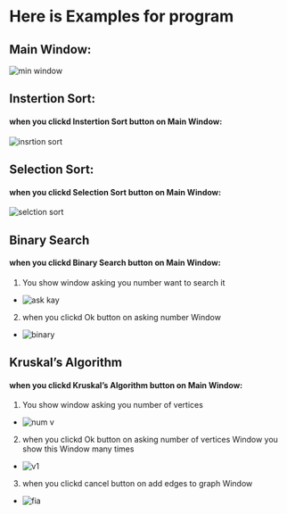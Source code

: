 # Here is Examples for program
## Main Window:
![min window](https://user-images.githubusercontent.com/119451645/209454911-8cf8a6c8-c7ed-458e-b8d7-f7383d11bb28.png)
## Instertion Sort:
#### when you clickd Instertion Sort button on Main Window:
![insrtion sort](https://user-images.githubusercontent.com/119451645/209454913-0d61dd13-88f1-4ca4-b8ad-2e1eff3e22bc.png)
## Selection Sort:
#### when you clickd Selection Sort button on Main Window:
![selction sort](https://user-images.githubusercontent.com/119451645/209454180-d6134019-4d14-49ee-9b80-5901e372fab9.png)
## Binary Search
#### when you clickd Binary Search button on Main Window:
1. You show window asking you number want to search it
* ![ask kay](https://user-images.githubusercontent.com/119451645/209454250-38819128-c967-4d30-918a-2dce222636a1.png)
2. when you clickd Ok button on asking number Window
* ![binary](https://user-images.githubusercontent.com/119451645/209454362-da727596-8395-4620-a5b8-18ee84df3a0e.png)
## Kruskal’s Algorithm
#### when you clickd Kruskal’s Algorithm button on Main Window:
1. You show window asking you number of vertices
* ![num v](https://user-images.githubusercontent.com/119451645/209454509-d7d41376-64db-40b6-b92b-5f1c447a2f9d.png)
2. when you clickd Ok button on asking number of vertices Window you show this Window many times
* ![v1](https://user-images.githubusercontent.com/119451645/209454651-835edb72-aba3-49ad-8542-78e131e21181.png)
3. when you clickd cancel button on add edges to graph Window
* ![fia](https://user-images.githubusercontent.com/119451645/209454816-9ac508e3-6bb2-42cd-ab05-a8726315c304.png)










